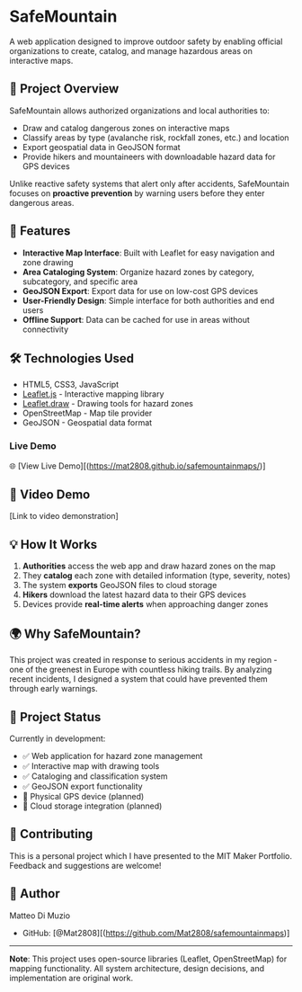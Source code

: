 # SafeMountain

A web application designed to improve outdoor safety by enabling official organizations to create, catalog, and manage hazardous areas on interactive maps.

## 🎯 Project Overview

SafeMountain allows authorized organizations and local authorities to:
- Draw and catalog dangerous zones on interactive maps
- Classify areas by type (avalanche risk, rockfall zones, etc.) and location
- Export geospatial data in GeoJSON format
- Provide hikers and mountaineers with downloadable hazard data for GPS devices

Unlike reactive safety systems that alert only after accidents, SafeMountain focuses on **proactive prevention** by warning users before they enter dangerous areas.

## 🚀 Features

- **Interactive Map Interface**: Built with Leaflet for easy navigation and zone drawing
- **Area Cataloging System**: Organize hazard zones by category, subcategory, and specific area
- **GeoJSON Export**: Export data for use on low-cost GPS devices
- **User-Friendly Design**: Simple interface for both authorities and end users
- **Offline Support**: Data can be cached for use in areas without connectivity

## 🛠️ Technologies Used

- HTML5, CSS3, JavaScript
- [Leaflet.js](https://leafletjs.com/) - Interactive mapping library
- [Leaflet.draw](https://leaflet.github.io/Leaflet.draw/) - Drawing tools for hazard zones
- OpenStreetMap - Map tile provider
- GeoJSON - Geospatial data format

### Live Demo

🌐 [View Live Demo][(https://mat2808.github.io/safemountainmaps/)]

## 🎥 Video Demo

[Link to video demonstration]

## 💡 How It Works

1. **Authorities** access the web app and draw hazard zones on the map
2. They **catalog** each zone with detailed information (type, severity, notes)
3. The system **exports** GeoJSON files to cloud storage
4. **Hikers** download the latest hazard data to their GPS devices
5. Devices provide **real-time alerts** when approaching danger zones

## 🌍 Why SafeMountain?

This project was created in response to serious accidents in my region - one of the greenest in Europe with countless hiking trails. By analyzing recent incidents, I designed a system that could have prevented them through early warnings.

## 📝 Project Status

Currently in development:
- ✅ Web application for hazard zone management
- ✅ Interactive map with drawing tools
- ✅ Cataloging and classification system
- ✅ GeoJSON export functionality
- 🔄 Physical GPS device (planned)
- 🔄 Cloud storage integration (planned)

## 🤝 Contributing

This is a personal project which I have presented to the MIT Maker Portfolio. Feedback and suggestions are welcome!


## 👤 Author

Matteo Di Muzio
- GitHub: [@Mat2808][(https://github.com/Mat2808/safemountainmaps)]

---

**Note**: This project uses open-source libraries (Leaflet, OpenStreetMap) for mapping functionality. All system architecture, design decisions, and implementation are original work.

